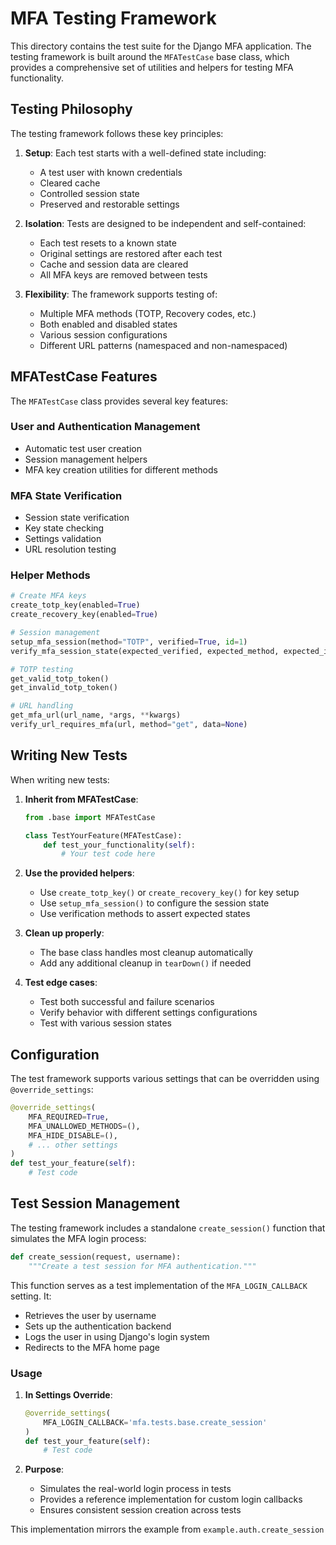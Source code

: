 # MFA Testing Framework

This directory contains the test suite for the Django MFA application. The testing framework is built around the `MFATestCase` base class, which provides a comprehensive set of utilities and helpers for testing MFA functionality.

## Testing Philosophy

The testing framework follows these key principles:

1. **Setup**: Each test starts with a well-defined state including:
   - A test user with known credentials
   - Cleared cache
   - Controlled session state
   - Preserved and restorable settings

2. **Isolation**: Tests are designed to be independent and self-contained:
   - Each test resets to a known state
   - Original settings are restored after each test
   - Cache and session data are cleared
   - All MFA keys are removed between tests

3. **Flexibility**: The framework supports testing of:
   - Multiple MFA methods (TOTP, Recovery codes, etc.)
   - Both enabled and disabled states
   - Various session configurations
   - Different URL patterns (namespaced and non-namespaced)

## MFATestCase Features

The `MFATestCase` class provides several key features:

### User and Authentication Management
- Automatic test user creation
- Session management helpers
- MFA key creation utilities for different methods

### MFA State Verification
- Session state verification
- Key state checking
- Settings validation
- URL resolution testing

### Helper Methods
```python
# Create MFA keys
create_totp_key(enabled=True)
create_recovery_key(enabled=True)

# Session management
setup_mfa_session(method="TOTP", verified=True, id=1)
verify_mfa_session_state(expected_verified, expected_method, expected_id)

# TOTP testing
get_valid_totp_token()
get_invalid_totp_token()

# URL handling
get_mfa_url(url_name, *args, **kwargs)
verify_url_requires_mfa(url, method="get", data=None)
```

## Writing New Tests

When writing new tests:

1. **Inherit from MFATestCase**:
   ```python
   from .base import MFATestCase

   class TestYourFeature(MFATestCase):
       def test_your_functionality(self):
           # Your test code here
   ```

2. **Use the provided helpers**:
   - Use `create_totp_key()` or `create_recovery_key()` for key setup
   - Use `setup_mfa_session()` to configure the session state
   - Use verification methods to assert expected states

3. **Clean up properly**:
   - The base class handles most cleanup automatically
   - Add any additional cleanup in `tearDown()` if needed

4. **Test edge cases**:
   - Test both successful and failure scenarios
   - Verify behavior with different settings configurations
   - Test with various session states

## Configuration

The test framework supports various settings that can be overridden using `@override_settings`:

```python
@override_settings(
    MFA_REQUIRED=True,
    MFA_UNALLOWED_METHODS=(),
    MFA_HIDE_DISABLE=(),
    # ... other settings
)
def test_your_feature(self):
    # Test code
```

## Test Session Management

The testing framework includes a standalone `create_session()` function that simulates the MFA login process:

```python
def create_session(request, username):
    """Create a test session for MFA authentication."""
```

This function serves as a test implementation of the `MFA_LOGIN_CALLBACK` setting. It:
- Retrieves the user by username
- Sets up the authentication backend
- Logs the user in using Django's login system
- Redirects to the MFA home page

### Usage

1. **In Settings Override**:
   ```python
   @override_settings(
       MFA_LOGIN_CALLBACK='mfa.tests.base.create_session'
   )
   def test_your_feature(self):
       # Test code
   ```

2. **Purpose**:
   - Simulates the real-world login process in tests
   - Provides a reference implementation for custom login callbacks
   - Ensures consistent session creation across tests

This implementation mirrors the example from `example.auth.create_session`
